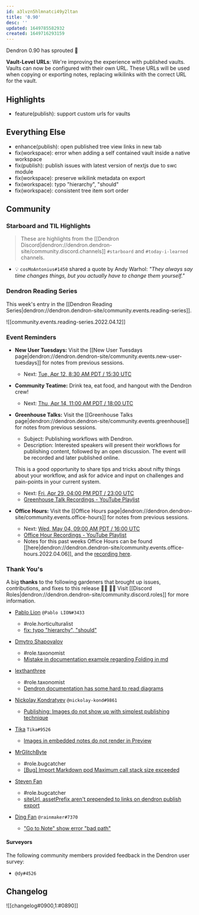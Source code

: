 ```yaml
---
id: a3lvzn5hlmnatci49y2ltan
title: '0.90'
desc: ''
updated: 1649785582932
created: 1649716293159
---
```


Dendron 0.90 has sprouted  🌱

**Vault-Level URLs**: We're improving the experience with published vaults. Vaults can now be configured with their own URL. These URLs will be used when copying or exporting notes, replacing wikilinks with the correct URL for the vault. 

## Highlights
- feature(publish): support custom urls for vaults

## Everything Else
- enhance(publish): open published tree view links in new tab
- fix(workspace): error when adding a self contained vault inside a native workspace
- fix(publish): publish issues with latest version of nextjs due to swc module
- fix(workspace): preserve wikilink metadata on export 
- fix(workspace): typo "hierarchy", "should" 
- fix(workspace): consistent tree item sort order

## Community
### Starboard and TIL Highlights
> These are highlights from the [[Dendron Discord|dendron://dendron.dendron-site/community.discord.channels]] `#starboard` and `#today-i-learned` channels.

- 💡 `cosMoAntonius#1450` shared a quote by Andy Warhol: _"They always say time changes things, but you actually have to change them yourself."_

### Dendron Reading Series

This week's entry in the [[Dendron Reading Series|dendron://dendron.dendron-site/community.events.reading-series]].

![[community.events.reading-series.2022.04.12]]

### Event Reminders
- **New User Tuesdays:** Visit the [[New User Tuesdays page|dendron://dendron.dendron-site/community.events.new-user-tuesdays]] for notes from previous sessions.
    - Next: [Tue, Apr 12, 8:30 AM PDT / 15:30 UTC](https://link.dendron.so/luma)
- **Community Teatime:** Drink tea, eat food, and hangout with the Dendron crew!
    - Next: [Thu, Apr 14, 11:00 AM PDT / 18:00 UTC](https://link.dendron.so/luma)
- **Greenhouse Talks:** Visit the [[Greenhouse Talks page|dendron://dendron.dendron-site/community.events.greenhouse]] for notes from previous sessions.
    - Subject: Publishing workflows with Dendron.
    - Description: Interested speakers will present their workflows for publishing content, followed by an open discussion. The event will be recorded and later published online.
    
    This is a good opportunity to share tips and tricks about nifty things about your workflow, and ask for advice and input on challenges and pain-points in your current system.
    - Next: [Fri, Apr 29, 04:00 PM PDT / 23:00 UTC](https://link.dendron.so/luma)
    - [Greenhouse Talk Recordings - YouTube Playlist](https://link.dendron.so/greenhouse)
- **Office Hours:** Visit the [[Office Hours page|dendron://dendron.dendron-site/community.events.office-hours]] for notes from previous sessions.
    - Next: [Wed, May 04, 09:00 AM PDT / 16:00 UTC](https://link.dendron.so/luma)
    - [Office Hour Recordings - YouTube Playlist](https://link.dendron.so/6yPa)
    - Notes for this past weeks Office Hours can be found [[here|dendron://dendron.dendron-site/community.events.office-hours.2022.04.06]], and the [recording here](https://www.youtube.com/watch?v=-CK7DmkvNzA).

### Thank You's
A big **thanks** to the following gardeners that brought up issues, contributions, and fixes to this release :man_farmer: :woman_farmer: 
Visit [[Discord Roles|dendron://dendron.dendron-site/community.discord.roles]] for more information.

- [Pablo Lion](https://github.com/PabloLION) `@Pablo LION#3433`
    - #role.horticulturalist
    - [fix: typo "hierarchy", "should"](https://github.com/dendronhq/dendron/pull/2699)

- [Dmytro Shapovalov](https://github.com/dmytro-shapovalov)
    - #role.taxonomist
    - [Mistake in documentation example regarding Folding in md](https://github.com/dendronhq/dendron/issues/2729)
    
- [lexthanthree](https://github.com/lexthanthree)
  - #role.taxonomist
  - [Dendron documentation has some hard to read diagrams](https://github.com/dendronhq/dendron/issues/2725)

- [Nickolay Kondratyev](https://github.com/nickolay-kondratyev) `@nickolay-kond#9861`
    - [Publishing: Images do not show up with simplest publishing technique](https://github.com/dendronhq/dendron/issues/2698)
    
- [Tika](https://github.com/SR--) `Tika#9526`
    - [Images in embedded notes do not render in Preview](https://github.com/dendronhq/dendron/issues/2702)
    
- [MrGlitchByte](https://github.com/MrGlitchByte)
    - #role.bugcatcher
    - [[Bug] Import Markdown pod Maximum call stack size exceeded](https://github.com/dendronhq/dendron/issues/2710)
    
- [Steven Fan](https://github.com/stevefan)
    - #role.bugcatcher
    - [siteUrl, assetPrefix aren't prepended to links on dendron publish export](https://github.com/dendronhq/dendron/issues/2726)
    
- [Ding Fan](https://github.com/Ding-Fan) `@rainmaker#7370`
    - ["Go to Note" show error "bad path"](https://github.com/dendronhq/dendron/issues/2717)

#### Surveyors

The following community members provided feedback in the Dendron user survey:

- `@dy#4526`


## Changelog
![[changelog#0900,1:#0890]]
